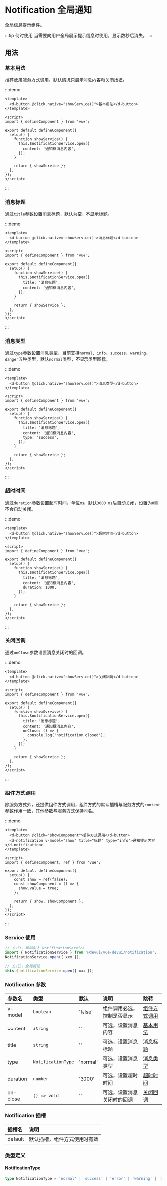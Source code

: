 # Notification 全局通知

全局信息提示组件。

:::tip 何时使用
当需要向用户全局展示提示信息时使用，显示数秒后消失。
:::

## 用法

### 基本用法

推荐使用服务方式调用，默认情况只展示消息内容和关闭按钮。

:::demo

```vue
<template>
  <d-button @click.native="showService()">基本用法</d-button>
</template>

<script>
import { defineComponent } from 'vue';

export default defineComponent({
  setup() {
    function showService() {
      this.$notificationService.open({
        content: '通知框消息内容',
      });
    }

    return { showService };
  },
});
</script>
```

:::

### 消息标题

通过`title`参数设置消息标题，默认为空，不显示标题。

:::demo

```vue
<template>
  <d-button @click.native="showService()">消息标题</d-button>
</template>

<script>
import { defineComponent } from 'vue';

export default defineComponent({
  setup() {
    function showService() {
      this.$notificationService.open({
        title: '消息标题',
        content: '通知框消息内容',
      });
    }

    return { showService };
  },
});
</script>
```

:::

### 消息类型

通过`type`参数设置消息类型，目前支持`normal`、`info`、`success`、`warning`、`danger`五种类型，默认`normal`类型，不显示类型图标。

:::demo

```vue
<template>
  <d-button @click.native="showService()">消息类型</d-button>
</template>

<script>
import { defineComponent } from 'vue';

export default defineComponent({
  setup() {
    function showService() {
      this.$notificationService.open({
        title: '消息标题',
        content: '通知框消息内容',
        type: 'success',
      });
    }

    return { showService };
  },
});
</script>
```

:::

### 超时时间

通过`duration`参数设置超时时间，单位`ms`，默认`3000 ms`后自动关闭，设置为`0`则不会自动关闭。

:::demo

```vue
<template>
  <d-button @click.native="showService()">超时时间</d-button>
</template>

<script>
import { defineComponent } from 'vue';

export default defineComponent({
  setup() {
    function showService() {
      this.$notificationService.open({
        title: '消息标题',
        content: '通知框消息内容',
        duration: 1000,
      });
    }

    return { showService };
  },
});
</script>
```

:::

### 关闭回调

通过`onClose`参数设置消息关闭时的回调。

:::demo

```vue
<template>
  <d-button @click.native="showService()">关闭回调</d-button>
</template>

<script>
import { defineComponent } from 'vue';

export default defineComponent({
  setup() {
    function showService() {
      this.$notificationService.open({
        title: '消息标题',
        content: '通知框消息内容',
        onClose: () => {
          console.log('notification closed');
        },
      });
    }

    return { showService };
  },
});
</script>
```

:::

### 组件方式调用

除服务方式外，还提供组件方式调用，组件方式的默认插槽与服务方式的`content`参数作用一致，其他参数与服务方式保持同名。

:::demo

```vue
<template>
  <d-button @click="showComponent">组件方式调用</d-button>
  <d-notification v-model="show" title="标题" type="info">通知提示内容</d-notification>
</template>

<script>
import { defineComponent, ref } from 'vue';

export default defineComponent({
  setup() {
    const show = ref(false);
    const showComponent = () => {
      show.value = true;
    };

    return { show, showComponent };
  },
});
</script>
```

:::

### Service 使用

```typescript
// 方式1，局部引入 NotificationService
import { NotificationService } from '@devui/vue-devui/notification';
NotificationService.open({ xxx });

// 方式2，全局属性
this.$notificationService.open({ xxx });
```

### Notification 参数

| 参数名   | 类型               | 默认     | 说明                       | 跳转                          |
| :------- | :----------------- | :------- | :------------------------- | :---------------------------- |
| v-model  | `boolean`          | 'false'  | 组件调用必选，控制是否显示 | [组件方式调用](#组件方式调用) |
| content  | `string`           | ''       | 可选，设置消息内容         | [基本用法](#基本用法)         |
| title    | `string`           | ''       | 可选，设置消息标题         | [消息标题](#消息标题)         |
| type     | `NotificationType` | 'normal' | 可选，设置消息类型         | [消息类型](#消息类型)         |
| duration | `number`           | '3000'   | 可选，设置超时时间         | [超时时间](#超时时间)         |
| on-close | `() => void`       | ''       | 可选，设置消息关闭时的回调 | [关闭回调](#关闭回调)         |

### Notification 插槽

| 插槽名  | 说明                         |
| :------ | :--------------------------- |
| default | 默认插槽，组件方式使用时有效 |

### 类型定义

#### NotificationType

```ts
type NotificationType = 'normal' | 'success' | 'error' | 'warning' | 'info';
```
